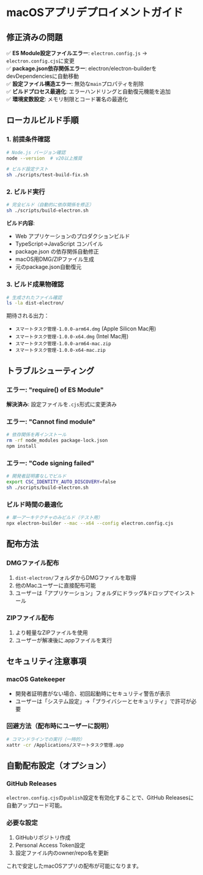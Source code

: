# macOSアプリデプロイメントガイド

## 修正済みの問題

✅ **ES Module設定ファイルエラー**: `electron.config.js` → `electron.config.cjs`に変更  
✅ **package.json依存関係エラー**: electron/electron-builderをdevDependenciesに自動移動  
✅ **設定ファイル構造エラー**: 無効な`main`プロパティを削除  
✅ **ビルドプロセス最適化**: エラーハンドリングと自動復元機能を追加  
✅ **環境変数設定**: メモリ制限とコード署名の最適化  

## ローカルビルド手順

### 1. 前提条件確認
```bash
# Node.js バージョン確認
node --version  # v20以上推奨

# ビルド設定テスト
sh ./scripts/test-build-fix.sh
```

### 2. ビルド実行
```bash
# 完全ビルド（自動的に依存関係を修正）
sh ./scripts/build-electron.sh
```

**ビルド内容**:
- Web アプリケーションのプロダクションビルド
- TypeScript→JavaScript コンパイル
- package.json の依存関係自動修正
- macOS用DMG/ZIPファイル生成
- 元のpackage.json自動復元

### 3. ビルド成果物確認
```bash
# 生成されたファイル確認
ls -la dist-electron/
```

期待される出力：
- `スマートタスク管理-1.0.0-arm64.dmg` (Apple Silicon Mac用)
- `スマートタスク管理-1.0.0-x64.dmg` (Intel Mac用)
- `スマートタスク管理-1.0.0-arm64-mac.zip`
- `スマートタスク管理-1.0.0-x64-mac.zip`

## トラブルシューティング

### エラー: "require() of ES Module"
**解決済み**: 設定ファイルを`.cjs`形式に変更済み

### エラー: "Cannot find module"
```bash
# 依存関係を再インストール
rm -rf node_modules package-lock.json
npm install
```

### エラー: "Code signing failed"
```bash
# 開発者証明書なしでビルド
export CSC_IDENTITY_AUTO_DISCOVERY=false
sh ./scripts/build-electron.sh
```

### ビルド時間の最適化
```bash
# 単一アーキテクチャのみビルド（テスト用）
npx electron-builder --mac --x64 --config electron.config.cjs
```

## 配布方法

### DMGファイル配布
1. `dist-electron/`フォルダからDMGファイルを取得
2. 他のMacユーザーに直接配布可能
3. ユーザーは「アプリケーション」フォルダにドラッグ&ドロップでインストール

### ZIPファイル配布
1. より軽量なZIPファイルを使用
2. ユーザーが解凍後に.appファイルを実行

## セキュリティ注意事項

### macOS Gatekeeper
- 開発者証明書がない場合、初回起動時にセキュリティ警告が表示
- ユーザーは「システム設定」→「プライバシーとセキュリティ」で許可が必要

### 回避方法（配布時にユーザーに説明）
```bash
# コマンドラインでの実行（一時的）
xattr -cr /Applications/スマートタスク管理.app
```

## 自動配布設定（オプション）

### GitHub Releases
`electron.config.cjs`の`publish`設定を有効化することで、GitHub Releasesに自動アップロード可能。

### 必要な設定
1. GitHubリポジトリ作成
2. Personal Access Token設定
3. 設定ファイル内のowner/repo名を更新

これで安定したmacOSアプリの配布が可能になります。